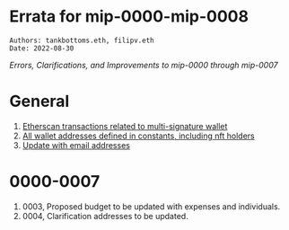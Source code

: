 # Errata for mip-0000-mip-0008

```
Authors: tankbottoms.eth, filipv.eth
Date: 2022-08-30
```

_Errors, Clarifications, and Improvements to mip-0000 through mip-0007_

# General

1. [Etherscan transactions related to multi-signature wallet](dao/governance/contributions)
2. [All wallet addresses defined in constants, including nft holders](dao/governance/airdrop)
3. [Update with email addresses](dao/resources/addresses)

# 0000-0007

1. 0003, Proposed budget to be updated with expenses and individuals.
2. 0004, Clarification addresses to be updated.
